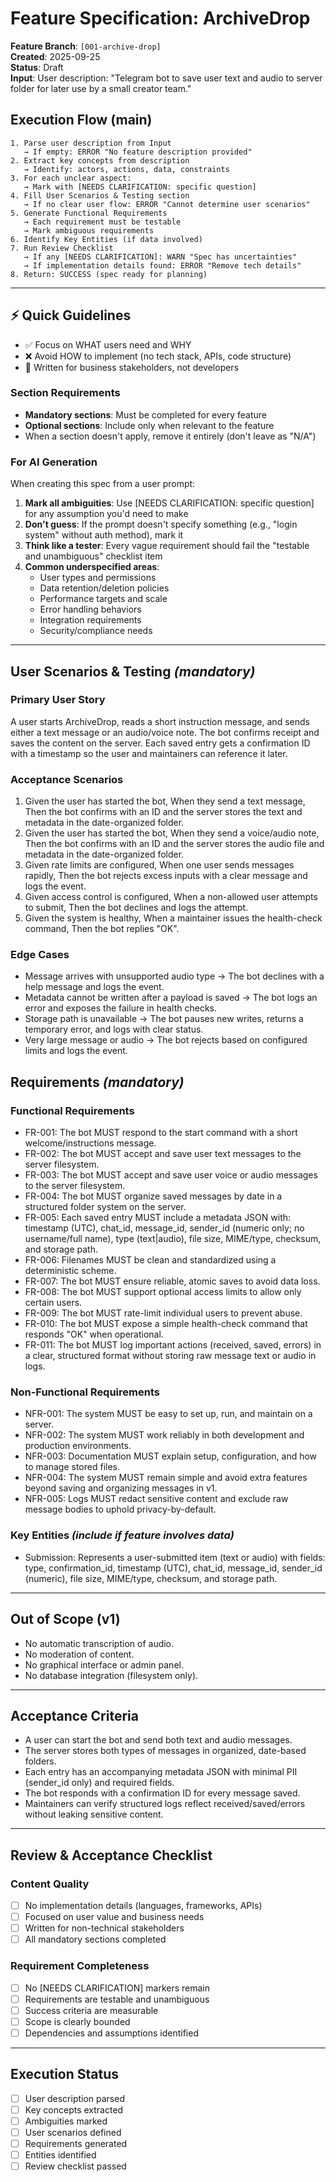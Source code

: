 # Feature Specification: ArchiveDrop

**Feature Branch**: `[001-archive-drop]`  
**Created**: 2025-09-25  
**Status**: Draft  
**Input**: User description: "Telegram bot to save user text and audio to server folder for later use by a small creator team."

## Execution Flow (main)
```
1. Parse user description from Input
   → If empty: ERROR "No feature description provided"
2. Extract key concepts from description
   → Identify: actors, actions, data, constraints
3. For each unclear aspect:
   → Mark with [NEEDS CLARIFICATION: specific question]
4. Fill User Scenarios & Testing section
   → If no clear user flow: ERROR "Cannot determine user scenarios"
5. Generate Functional Requirements
   → Each requirement must be testable
   → Mark ambiguous requirements
6. Identify Key Entities (if data involved)
7. Run Review Checklist
   → If any [NEEDS CLARIFICATION]: WARN "Spec has uncertainties"
   → If implementation details found: ERROR "Remove tech details"
8. Return: SUCCESS (spec ready for planning)
```

---

## ⚡ Quick Guidelines
- ✅ Focus on WHAT users need and WHY
- ❌ Avoid HOW to implement (no tech stack, APIs, code structure)
- 👥 Written for business stakeholders, not developers

### Section Requirements
- **Mandatory sections**: Must be completed for every feature
- **Optional sections**: Include only when relevant to the feature
- When a section doesn't apply, remove it entirely (don't leave as "N/A")

### For AI Generation
When creating this spec from a user prompt:
1. **Mark all ambiguities**: Use [NEEDS CLARIFICATION: specific question] for any assumption you'd need to make
2. **Don't guess**: If the prompt doesn't specify something (e.g., "login system" without auth method), mark it
3. **Think like a tester**: Every vague requirement should fail the "testable and unambiguous" checklist item
4. **Common underspecified areas**:
   - User types and permissions
   - Data retention/deletion policies  
   - Performance targets and scale
   - Error handling behaviors
   - Integration requirements
   - Security/compliance needs

---

## User Scenarios & Testing *(mandatory)*

### Primary User Story
A user starts ArchiveDrop, reads a short instruction message, and sends either a text message or an audio/voice note. The bot confirms receipt and saves the content on the server. Each saved entry gets a confirmation ID with a timestamp so the user and maintainers can reference it later.

### Acceptance Scenarios
1. Given the user has started the bot, When they send a text message, Then the bot confirms with an ID and the server stores the text and metadata in the date-organized folder.
2. Given the user has started the bot, When they send a voice/audio note, Then the bot confirms with an ID and the server stores the audio file and metadata in the date-organized folder.
3. Given rate limits are configured, When one user sends messages rapidly, Then the bot rejects excess inputs with a clear message and logs the event.
4. Given access control is configured, When a non-allowed user attempts to submit, Then the bot declines and logs the attempt.
5. Given the system is healthy, When a maintainer issues the health-check command, Then the bot replies "OK".

### Edge Cases
- Message arrives with unsupported audio type → The bot declines with a help message and logs the event.
- Metadata cannot be written after a payload is saved → The bot logs an error and exposes the failure in health checks.
- Storage path is unavailable → The bot pauses new writes, returns a temporary error, and logs with clear status.
- Very large message or audio → The bot rejects based on configured limits and logs the event.

## Requirements *(mandatory)*

### Functional Requirements
- FR-001: The bot MUST respond to the start command with a short welcome/instructions message.
- FR-002: The bot MUST accept and save user text messages to the server filesystem.
- FR-003: The bot MUST accept and save user voice or audio messages to the server filesystem.
- FR-004: The bot MUST organize saved messages by date in a structured folder system on the server.
- FR-005: Each saved entry MUST include a metadata JSON with: timestamp (UTC), chat_id, message_id, sender_id (numeric only; no username/full name), type (text|audio), file size, MIME/type, checksum, and storage path.
- FR-006: Filenames MUST be clean and standardized using a deterministic scheme.
- FR-007: The bot MUST ensure reliable, atomic saves to avoid data loss.
- FR-008: The bot MUST support optional access limits to allow only certain users.
- FR-009: The bot MUST rate-limit individual users to prevent abuse.
- FR-010: The bot MUST expose a simple health-check command that responds "OK" when operational.
- FR-011: The bot MUST log important actions (received, saved, errors) in a clear, structured format without storing raw message text or audio in logs.

### Non-Functional Requirements
- NFR-001: The system MUST be easy to set up, run, and maintain on a server.
- NFR-002: The system MUST work reliably in both development and production environments.
- NFR-003: Documentation MUST explain setup, configuration, and how to manage stored files.
- NFR-004: The system MUST remain simple and avoid extra features beyond saving and organizing messages in v1.
 - NFR-005: Logs MUST redact sensitive content and exclude raw message bodies to uphold privacy-by-default.

### Key Entities *(include if feature involves data)*
- Submission: Represents a user-submitted item (text or audio) with fields: type, confirmation_id, timestamp (UTC), chat_id, message_id, sender_id (numeric), file size, MIME/type, checksum, and storage path.

---

## Out of Scope (v1)
- No automatic transcription of audio.
- No moderation of content.
- No graphical interface or admin panel.
- No database integration (filesystem only).

---

## Acceptance Criteria
- A user can start the bot and send both text and audio messages.
- The server stores both types of messages in organized, date-based folders.
- Each entry has an accompanying metadata JSON with minimal PII (sender_id only) and required fields.
- The bot responds with a confirmation ID for every message saved.
- Maintainers can verify structured logs reflect received/saved/errors without leaking sensitive content.

---

## Review & Acceptance Checklist

### Content Quality
- [ ] No implementation details (languages, frameworks, APIs)
- [ ] Focused on user value and business needs
- [ ] Written for non-technical stakeholders
- [ ] All mandatory sections completed

### Requirement Completeness
- [ ] No [NEEDS CLARIFICATION] markers remain
- [ ] Requirements are testable and unambiguous  
- [ ] Success criteria are measurable
- [ ] Scope is clearly bounded
- [ ] Dependencies and assumptions identified

---

## Execution Status
- [ ] User description parsed
- [ ] Key concepts extracted
- [ ] Ambiguities marked
- [ ] User scenarios defined
- [ ] Requirements generated
- [ ] Entities identified
- [ ] Review checklist passed
